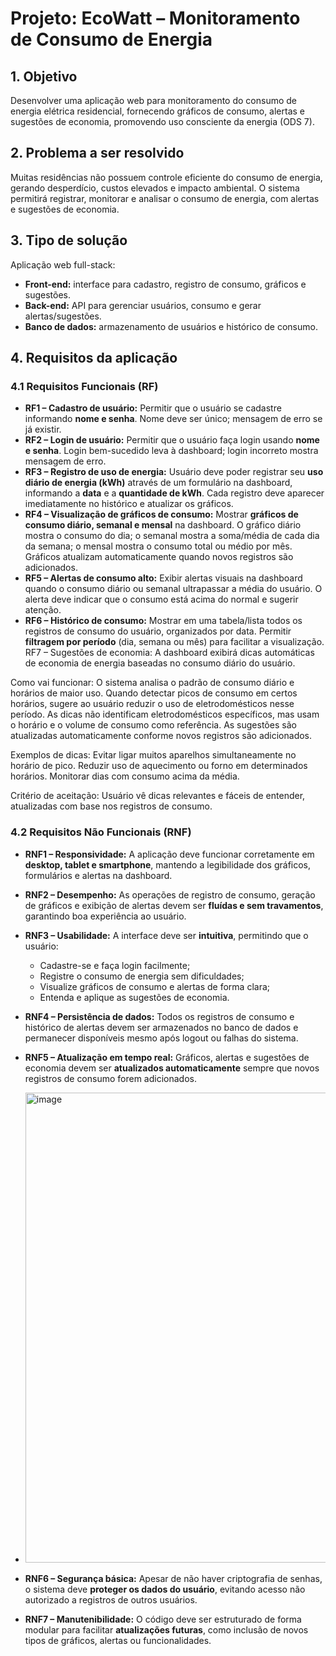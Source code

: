 # Projeto: EcoWatt – Monitoramento de Consumo de Energia

## 1. Objetivo
Desenvolver uma aplicação web para monitoramento do consumo de energia elétrica residencial, fornecendo gráficos de consumo, alertas e sugestões de economia, promovendo uso consciente da energia (ODS 7).

## 2. Problema a ser resolvido
Muitas residências não possuem controle eficiente do consumo de energia, gerando desperdício, custos elevados e impacto ambiental. O sistema permitirá registrar, monitorar e analisar o consumo de energia, com alertas e sugestões de economia.

## 3. Tipo de solução
Aplicação web full-stack:
- **Front-end:** interface para cadastro, registro de consumo, gráficos e sugestões.
- **Back-end:** API para gerenciar usuários, consumo e gerar alertas/sugestões.
- **Banco de dados:** armazenamento de usuários e histórico de consumo.

## 4. Requisitos da aplicação

### 4.1 Requisitos Funcionais (RF)
- **RF1 – Cadastro de usuário:** Permitir que o usuário se cadastre informando **nome e senha**. Nome deve ser único; mensagem de erro se já existir.
- **RF2 – Login de usuário:** Permitir que o usuário faça login usando **nome e senha**. Login bem-sucedido leva à dashboard; login incorreto mostra mensagem de erro.
- **RF3 – Registro de uso de energia:** Usuário deve poder registrar seu **uso diário de energia (kWh)** através de um formulário na dashboard, informando a **data** e a **quantidade de kWh**. Cada registro deve aparecer imediatamente no histórico e atualizar os gráficos.
- **RF4 – Visualização de gráficos de consumo:** Mostrar **gráficos de consumo diário, semanal e mensal** na dashboard. O gráfico diário mostra o consumo do dia; o semanal mostra a soma/média de cada dia da semana; o mensal mostra o consumo total ou médio por mês. Gráficos atualizam automaticamente quando novos registros são adicionados.
- **RF5 – Alertas de consumo alto:** Exibir alertas visuais na dashboard quando o consumo diário ou semanal ultrapassar a média do usuário. O alerta deve indicar que o consumo está acima do normal e sugerir atenção.
- **RF6 – Histórico de consumo:** Mostrar em uma tabela/lista todos os registros de consumo do usuário, organizados por data. Permitir **filtragem por período** (dia, semana ou mês) para facilitar a visualização.
RF7 – Sugestões de economia:
A dashboard exibirá dicas automáticas de economia de energia baseadas no consumo diário do usuário.

Como vai funcionar:
O sistema analisa o padrão de consumo diário e horários de maior uso.
Quando detectar picos de consumo em certos horários, sugere ao usuário reduzir o uso de eletrodomésticos nesse período.
As dicas não identificam eletrodomésticos específicos, mas usam o horário e o volume de consumo como referência.
As sugestões são atualizadas automaticamente conforme novos registros são adicionados.

Exemplos de dicas:
Evitar ligar muitos aparelhos simultaneamente no horário de pico.
Reduzir uso de aquecimento ou forno em determinados horários.
Monitorar dias com consumo acima da média.

Critério de aceitação:
Usuário vê dicas relevantes e fáceis de entender, atualizadas com base nos registros de consumo.

### 4.2 Requisitos Não Funcionais (RNF)

- **RNF1 – Responsividade:** A aplicação deve funcionar corretamente em **desktop, tablet e smartphone**, mantendo a legibilidade dos gráficos, formulários e alertas na dashboard.

- **RNF2 – Desempenho:** As operações de registro de consumo, geração de gráficos e exibição de alertas devem ser **fluídas e sem travamentos**, garantindo boa experiência ao usuário.

- **RNF3 – Usabilidade:** A interface deve ser **intuitiva**, permitindo que o usuário:
  - Cadastre-se e faça login facilmente;
  - Registre o consumo de energia sem dificuldades;
  - Visualize gráficos de consumo e alertas de forma clara;
  - Entenda e aplique as sugestões de economia.

- **RNF4 – Persistência de dados:** Todos os registros de consumo e histórico de alertas devem ser armazenados no banco de dados e permanecer disponíveis mesmo após logout ou falhas do sistema.

- **RNF5 – Atualização em tempo real:** Gráficos, alertas e sugestões de economia devem ser **atualizados automaticamente** sempre que novos registros de consumo forem adicionados.
- <img width="894" height="752" alt="image" src="https://github.com/user-attachments/assets/dfce467b-140d-47aa-bbfc-c69cd2d7f1b3" />


- **RNF6 – Segurança básica:** Apesar de não haver criptografia de senhas, o sistema deve **proteger os dados do usuário**, evitando acesso não autorizado a registros de outros usuários.

- **RNF7 – Manutenibilidade:** O código deve ser estruturado de forma modular para facilitar **atualizações futuras**, como inclusão de novos tipos de gráficos, alertas ou funcionalidades.
